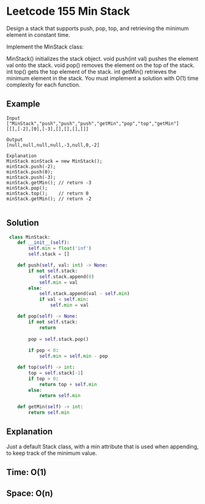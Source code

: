 # Leetcode 155 Min Stack

Design a stack that supports push, pop, top, and retrieving the minimum element in constant time.

Implement the MinStack class:

MinStack() initializes the stack object.
void push(int val) pushes the element val onto the stack.
void pop() removes the element on the top of the stack.
int top() gets the top element of the stack.
int getMin() retrieves the minimum element in the stack.
You must implement a solution with O(1) time complexity for each function.



## Example
```
Input
["MinStack","push","push","push","getMin","pop","top","getMin"]
[[],[-2],[0],[-3],[],[],[],[]]

Output
[null,null,null,null,-3,null,0,-2]

Explanation
MinStack minStack = new MinStack();
minStack.push(-2);
minStack.push(0);
minStack.push(-3);
minStack.getMin(); // return -3
minStack.pop();
minStack.top();    // return 0
minStack.getMin(); // return -2
 
```

## Solution
```python
 class MinStack:
    def __init__(self):
        self.min = float('inf')
        self.stack = []

    def push(self, val: int) -> None:
        if not self.stack:
            self.stack.append(0)
            self.min = val
        else:
            self.stack.append(val - self.min)
            if val < self.min:
                self.min = val

    def pop(self) -> None:
        if not self.stack:
            return
        
        pop = self.stack.pop()
        
        if pop < 0:
            self.min = self.min - pop

    def top(self) -> int:
        top = self.stack[-1]
        if top > 0:
            return top + self.min
        else:
            return self.min

    def getMin(self) -> int:
        return self.min
```

## Explanation
Just a default Stack class, with a min attribute that is used when appending, to keep track of the minimum value.
## Time: O(1)
## Space: O(n)